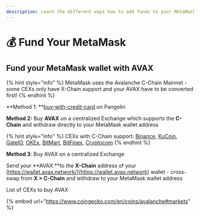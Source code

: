 ```yaml
---
description: Learn the different ways how to add funds to your MetaMask
---
```


# 💰 Fund Your MetaMask

## Fund your MetaMask wallet with **AVAX**

{% hint style="info" %}
MetaMask uses the Avalanche C-Chain Mainnet - some CEXs only have X-Chain support and your AVAX have to be converted first!
{% endhint %}

**Method 1: **[buy-with-credit-card](../learn-how-to/buy-with-credit-card/ "mention") on Pangolin

**Method 2:** Buy **AVAX** on a centralized Exchange which supports the **C-Chain** and withdraw directly to your MetaMask wallet address&#x20;

{% hint style="info" %}
CEXs with C-Chain support: [Binance](https://www.binance.com/en/trade/AVAX\_USDT?layout=pro), [KuCoin](https://trade.kucoin.com/AVAX-USDT), [GateIO](https://www.gate.io/tradepro/AVAX\_USDT), [OKEx](https://www.okex.com/de/trade-spot/btc-usdt), [BitMart](https://www.bitmart.com/trade/en?layout=pro\&symbol=AVAX\_USDT), [BitFinex](https://trading.bitfinex.com/t/AVAX:UST), [Cryptocom](https://crypto.com/exchange/trade/spot/AVAX\_USDT)
{% endhint %}

**Method 3**: Buy AVAX on a centralized Exchange&#x20;

Send your **AVAX **to the **X-Chain** address of your [https://wallet.avax.network/](https://wallet.avax.network) wallet - cross-swap from **X > C-Chain** and withdraw to your MetaMask wallet address



List of CEXs to buy AVAX

{% embed url="https://www.coingecko.com/en/coins/avalanche#markets" %}

